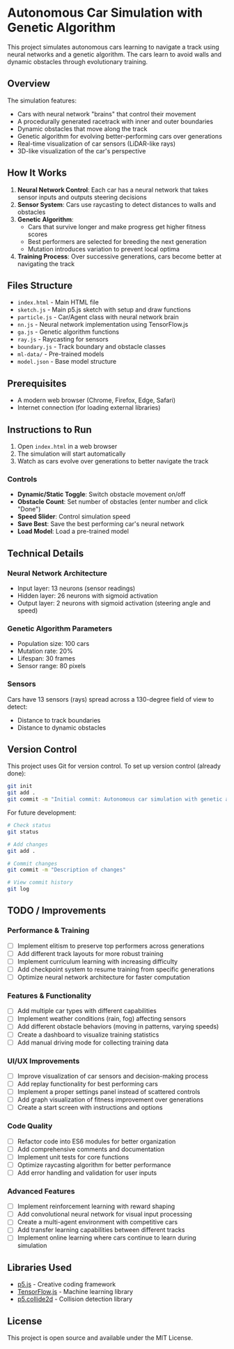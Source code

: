 # Autonomous Car Simulation with Genetic Algorithm

This project simulates autonomous cars learning to navigate a track using neural networks and a genetic algorithm. The cars learn to avoid walls and dynamic obstacles through evolutionary training.

## Overview

The simulation features:
- Cars with neural network "brains" that control their movement
- A procedurally generated racetrack with inner and outer boundaries
- Dynamic obstacles that move along the track
- Genetic algorithm for evolving better-performing cars over generations
- Real-time visualization of car sensors (LiDAR-like rays)
- 3D-like visualization of the car's perspective

## How It Works

1. **Neural Network Control**: Each car has a neural network that takes sensor inputs and outputs steering decisions
2. **Sensor System**: Cars use raycasting to detect distances to walls and obstacles
3. **Genetic Algorithm**: 
   - Cars that survive longer and make progress get higher fitness scores
   - Best performers are selected for breeding the next generation
   - Mutation introduces variation to prevent local optima
4. **Training Process**: Over successive generations, cars become better at navigating the track

## Files Structure

- `index.html` - Main HTML file
- `sketch.js` - Main p5.js sketch with setup and draw functions
- `particle.js` - Car/Agent class with neural network brain
- `nn.js` - Neural network implementation using TensorFlow.js
- `ga.js` - Genetic algorithm functions
- `ray.js` - Raycasting for sensors
- `boundary.js` - Track boundary and obstacle classes
- `ml-data/` - Pre-trained models
- `model.json` - Base model structure

## Prerequisites

- A modern web browser (Chrome, Firefox, Edge, Safari)
- Internet connection (for loading external libraries)

## Instructions to Run

1. Open `index.html` in a web browser
2. The simulation will start automatically
3. Watch as cars evolve over generations to better navigate the track

### Controls

- **Dynamic/Static Toggle**: Switch obstacle movement on/off
- **Obstacle Count**: Set number of obstacles (enter number and click "Done")
- **Speed Slider**: Control simulation speed
- **Save Best**: Save the best performing car's neural network
- **Load Model**: Load a pre-trained model

## Technical Details

### Neural Network Architecture
- Input layer: 13 neurons (sensor readings)
- Hidden layer: 26 neurons with sigmoid activation
- Output layer: 2 neurons with sigmoid activation (steering angle and speed)

### Genetic Algorithm Parameters
- Population size: 100 cars
- Mutation rate: 20%
- Lifespan: 30 frames
- Sensor range: 80 pixels

### Sensors
Cars have 13 sensors (rays) spread across a 130-degree field of view to detect:
- Distance to track boundaries
- Distance to dynamic obstacles

## Version Control

This project uses Git for version control. To set up version control (already done):
```bash
git init
git add .
git commit -m "Initial commit: Autonomous car simulation with genetic algorithm and neural networks"
```

For future development:
```bash
# Check status
git status

# Add changes
git add .

# Commit changes
git commit -m "Description of changes"

# View commit history
git log
```

## TODO / Improvements

### Performance & Training
- [ ] Implement elitism to preserve top performers across generations
- [ ] Add different track layouts for more robust training
- [ ] Implement curriculum learning with increasing difficulty
- [ ] Add checkpoint system to resume training from specific generations
- [ ] Optimize neural network architecture for faster computation

### Features & Functionality
- [ ] Add multiple car types with different capabilities
- [ ] Implement weather conditions (rain, fog) affecting sensors
- [ ] Add different obstacle behaviors (moving in patterns, varying speeds)
- [ ] Create a dashboard to visualize training statistics
- [ ] Add manual driving mode for collecting training data

### UI/UX Improvements
- [ ] Improve visualization of car sensors and decision-making process
- [ ] Add replay functionality for best performing cars
- [ ] Implement a proper settings panel instead of scattered controls
- [ ] Add graph visualization of fitness improvement over generations
- [ ] Create a start screen with instructions and options

### Code Quality
- [ ] Refactor code into ES6 modules for better organization
- [ ] Add comprehensive comments and documentation
- [ ] Implement unit tests for core functions
- [ ] Optimize raycasting algorithm for better performance
- [ ] Add error handling and validation for user inputs

### Advanced Features
- [ ] Implement reinforcement learning with reward shaping
- [ ] Add convolutional neural network for visual input processing
- [ ] Create a multi-agent environment with competitive cars
- [ ] Add transfer learning capabilities between different tracks
- [ ] Implement online learning where cars continue to learn during simulation

## Libraries Used

- [p5.js](https://p5js.org/) - Creative coding framework
- [TensorFlow.js](https://www.tensorflow.org/js) - Machine learning library
- [p5.collide2d](https://github.com/bmoren/p5.collide2D) - Collision detection library

## License

This project is open source and available under the MIT License.